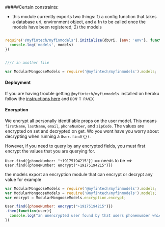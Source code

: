 #####Certain constraints:

- this module currently exports two things: 1) a config function that takes a database uri, environment object, and a fn to be called once the models have been registered; 2) the models


```javascript

require('@myfintech/myfinmodels').initialize(dbUri, {env: 'env'}, function(models){
  console.log('models', models)
})


//// in another file

var ModularMongooseModels = require('@myfintech/myfinmodels').models;

```




#### Deployment
If you are having trouble getting `@myfintech/myfinmodels` installed on heroku follow the [instructions here](https://medium.com/@oscargodson/npm-private-modules-with-heroku-25a171ce022e#.rs5wzm7r1) and `DON'T PANIC`


#### Encryption
We encrypt all personally identifiable props on the user model. This means `firstName`, `lastName`, `email`, `phoneNumber`, and `zipCode`.
The values are encrypted on set and decrypted on get. Wo you wont have you worry about decrypting when running a `User.find({})`. 
  
However, if you need to query by any encrypted fields, you must first encrypt the values that you are querying for.

`User.find({phoneNumber: "+19175194215"})` == needs to be ==> `User.find({phoneNumber: encrypt("+19175194215")})`

the models export an encryption module that can encrypt or decrypt any value for example

```javascript
var ModularMongooseModels = require('@myfintech/myfinmodels').models;
var ModularMongooseModels = require('@myfintech/myfinmodels').models;
var encrypt = ModularMongooseModels.encryption.encrypt;

User.find({phoneNumber: encrypt("+19175194215")})
.then(function(user){
  console.log("an unencrypted user found by that users phonenumber which was encrypted on disk", user);
})
```






